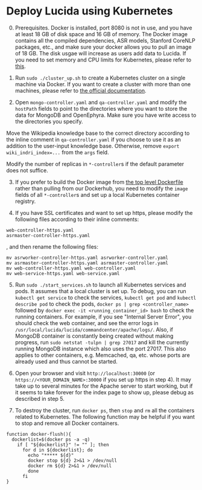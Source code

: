 # Deploy Lucida using Kubernetes

0. Prerequisites.
  Docker is installed, port 8080 is not in use,
  and you have at least 18 GB of disk space and 16 GB of memory.
  The Docker image contains all the compiled dependencies, ASR models, Stanford CoreNLP packages, etc.,
  and make sure your docker allows you to pull an image of 18 GB.
  The disk usgae will increase as users add data to Lucida.
  If you need to set memory and CPU limits for Kubernetes,
  please refer to [this](http://kubernetes.io/docs/admin/limitrange/).

1. Run `sudo ./cluster_up.sh` to create a Kubernetes cluster on a single machine via Docker.
  If you want to create a cluster with more than one machines,
  please refer to [the official documentation](http://kubernetes.io/docs/).

2. Open `mongo-controller.yaml` and `qa-controller.yaml` and modify the `hostPath` fields
  to point to the directories where you want to store the data for MongoDB and OpenEphyra.
  Make sure you have write access to the directories you specify. 

  Move the Wikipedia knowledge base to the correct directory according to the inline comment in
  `qa-controller.yaml` if you choose to use it as an addition to the user-input knowledge base.
  Otherwise, remove `export wiki_indri_index=...` from the `args` field.

  Modify the number of replicas in `*-controller`s if the default parameter does not suffice.

3. If you prefer to build the Docker image from [the top level Dockerfile](../../Dockerfile)
  rather than pulling from our Dockerhub, you need to modify
  the `image` fields of all `*-controller`s and set up a local Kubernetes container registry.

4. If you have SSL certificates and want to set up https, please modify the following files according to their inline comments:

  ```
  web-controller-https.yaml
  asrmaster-controller-https.yaml
  ```
  
  , and then rename the following files:
  
  ```
  mv asrworker-controller-https.yaml asrworker-controller.yaml
  mv asrmaster-controller-https.yaml asrmaster-controller.yaml
  mv web-controller-https.yaml web-controller.yaml
  mv web-service-https.yaml web-service.yaml
  ```

5. Run `sudo ./start_services.sh` to launch all Kubernetes services and pods.
  It assumes that a local cluster is set up.
  To debug, you can run `kubectl get service` to check the services,
  `kubectl get pod` and `kubectl describe pod` to check the pods,
  `docker ps | grep <controller_name>` followed by `docker exec -it <running_container_id> bash` to check the running containers.
  For example, if you see "Internal Server Error", you should check the web container,
  and see the error logs in `/usr/local/lucida/lucida/commandcenter/apache/logs/`.
  Also, if MongoDB container is constantly being created without making progress, 
  run `sudo netstat -tulpn | grep 27017` and kill the currently running MongoDB instance which also uses the port 27017.
  This also applies to other containers, e.g. Memcached, qa, etc. whose ports are already used and thus cannot be started.

6. Open your browser and visit `http://localhost:30000` (or `https://<YOUR_DOMAIN_NAME>:30000` if you set up https in step 4).
  It may take up to several minutes for the Apache server to start working,
  but if it seems to take forever for the index page to show up, please debug as described in step 5.

7. To destroy the cluster, run `docker ps`, then `stop` and `rm` all the containers related to Kubernetes.
   The following function may be helpful if you want to stop and remove all Docker containers.

  ```
  function docker-flush(){
    dockerlist=$(docker ps -a -q)
      if [ "${dockerlist}" != "" ]; then
        for d in ${dockerlist}; do
          echo "***** ${d}"
          docker stop ${d} 2>&1 > /dev/null
          docker rm ${d} 2>&1 > /dev/null
          done
        fi
  }
  ```
